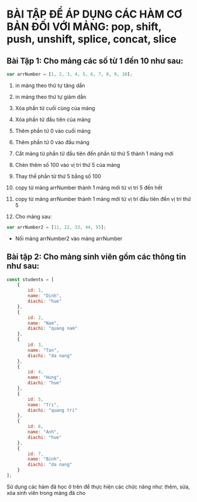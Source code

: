 # BÀI TẬP ĐỂ ÁP DỤNG CÁC HÀM CƠ BẢN ĐỐI VỚI MẢNG: pop, shift, push, unshift, splice, concat, slice

## Bài Tập 1: Cho mảng các số từ 1 đến 10 như sau:

```js
var arrNumber = [1, 2, 3, 4, 5, 6, 7, 8, 9, 10];
```

1. in mảng theo thứ tự tăng dần

2. in mảng theo thứ tự giảm dần

3. Xóa phần tử cuối cùng của mảng

4. Xóa phần tử đầu tiên của mảng

5. Thêm phần tử 0 vào cuối mảng

6. Thêm phần tử 0 vào đầu mảng

7. Cắt mảng từ phần tử đầu tiên đến phần tử thứ 5 thành 1 mảng mới

8. Chèn thêm số 100 vào vị trí thứ 5 của mảng

9. Thay thế phần tử thứ 5 bằng số 100

10. copy từ mảng arrNumber thành 1 mảng mới từ vị trí 5 đến hết

11. copy từ mảng arrNumber thành 1 mảng mới từ vị trí đầu tiên đến vị trí thứ 5

12. Cho mảng sau:
```js
var arrNumber2 = [11, 22, 33, 44, 55];
```
- Nối mảng arrNumber2 vào mảng arrNumber

## Bài tập 2: Cho mảng sinh viên gồm các thông tin như sau:

```js
const students = [
    {
        id: 1,
        name: "Dinh",
        diachi: "hue"
    },
    {
        id: 2,
        name: "Nam",
        diachi: "quang nam"
    },
    {
        id: 3,
        name: "Tan",
        diachi: "da nang"
    },
    {
        id: 4,
        name: "Hung",
        diachi: "hue"
    },
    {
        id: 5,
        name: "Tri",
        diachi: "quang tri"
    },
    {
        id: 6,
        name: "Anh",
        diachi: "hue"
    },
    {
        id: 7,
        name: "Binh",
        diachi: "da nang"
    }
];
```

Sử dụng các hàm đã học ở trên để thực hiện các chức năng như: thêm, sửa, xóa sinh viên trong mảng đã cho